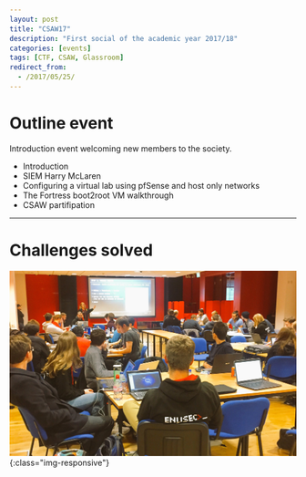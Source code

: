 ```yaml
---
layout: post
title: "CSAW17"
description: "First social of the academic year 2017/18"
categories: [events]
tags: [CTF, CSAW, Glassroom]
redirect_from:
  - /2017/05/25/
---
```

# Outline event
Introduction event welcoming new members to the society.

+ Introduction
+ SIEM Harry McLaren
+ Configuring a virtual lab using pfSense and host only networks
+ The Fortress boot2root VM walkthrough
+ CSAW partifipation

---

# Challenges solved


![image-title-here](/img/2017-09-15-csaw.jpg){:class="img-responsive"}

[kramdown]: https://kramdown.gettalong.org/
[Simple Texture]: https://github.com/yizeng/jekyll-theme-simple-texture